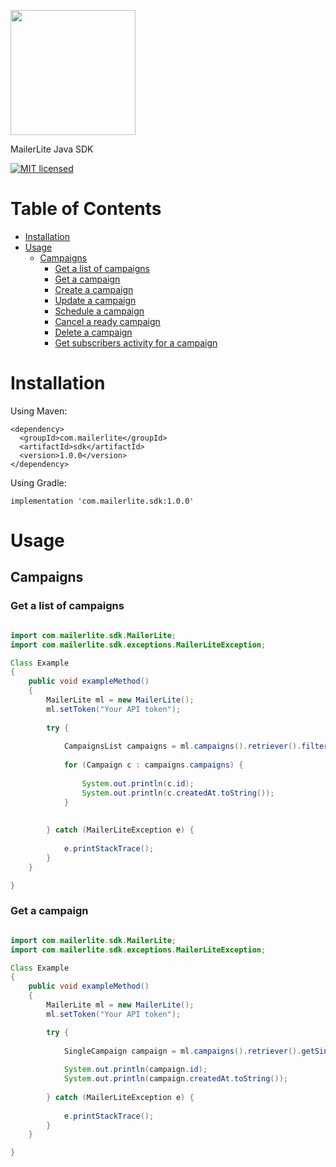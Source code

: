 <a href="https://www.mailerlite.com"><img src="https://app.mailerlite.com/assets/images/logo-color.png" width="200px"/></a>

MailerLite Java SDK

[![MIT licensed](https://img.shields.io/badge/license-MIT-blue.svg)](./LICENSE)

# Table of Contents

- [Installation](#installation)
- [Usage](#usage)
    - [Campaigns](#campaigns)
        - [Get a list of campaigns](#get-a-list-of-campaigns)
        - [Get a campaign](#get-a-campaign)
        - [Create a campaign](#create-a-campaign)
        - [Update a campaign](#update-a-campaign)
        - [Schedule a campaign](#schedule-a-campaign)
        - [Cancel a ready campaign](#cancel-a-ready-campaign)
        - [Delete a campaign](#delete-a-campaign)
        - [Get subscribers activity for a campaign](#get-subscribers-activity-for-an-campaign)


# Installation

Using Maven:

    <dependency>
      <groupId>com.mailerlite</groupId>
      <artifactId>sdk</artifactId>
      <version>1.0.0</version>
    </dependency>

Using Gradle:

    implementation 'com.mailerlite.sdk:1.0.0'


# Usage

## Campaigns

### Get a list of campaigns

```java

import com.mailerlite.sdk.MailerLite;
import com.mailerlite.sdk.exceptions.MailerLiteException;

Class Example
{
    public void exampleMethod()
    {
        MailerLite ml = new MailerLite();
        ml.setToken("Your API token");
		
		try {
			
			CampaignsList campaigns = ml.campaigns().retriever().filter("status", "sent").get();
			
			for (Campaign c : campaigns.campaigns) {
				
				System.out.println(c.id);
				System.out.println(c.createdAt.toString());
			}
			
			
		} catch (MailerLiteException e) {
			
			e.printStackTrace();
		}
    }

}

```

### Get a campaign

```java

import com.mailerlite.sdk.MailerLite;
import com.mailerlite.sdk.exceptions.MailerLiteException;

Class Example
{
    public void exampleMethod()
    {
        MailerLite ml = new MailerLite();
        ml.setToken("Your API token");

		try {
			
			SingleCampaign campaign = ml.campaigns().retriever().getSingle("campaign id");
			
			System.out.println(campaign.id);
			System.out.println(campaign.createdAt.toString());
			
		} catch (MailerLiteException e) {
			
			e.printStackTrace();
		}
    }

}

```